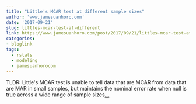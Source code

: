 ```yaml
---
title: "Little's MCAR test at different sample sizes"
author: 'www.jamesuanhoro.com'
date: '2017-09-21'
slug: littles-mcar-test-at-different
link: https://www.jamesuanhoro.com/post/2017/09/21/littles-mcar-test-at-different-sample-sizes/
categories:
- bloglink
tags:
  - rstats
  - modeling
  - jamesuanhorocom
---
```


TLDR: Little's MCAR test is unable to tell data that are MCAR from data that are MAR in small samples, but maintains the nominal error rate when null is true across a wide range of sample sizes[... <i class="fas fa-external-link-alt"></i>](https://www.jamesuanhoro.com/post/2017/09/21/littles-mcar-test-at-different-sample-sizes/)

